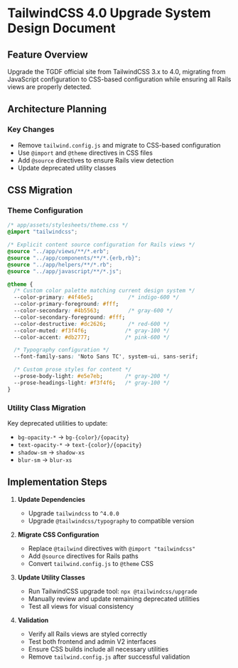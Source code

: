 # TailwindCSS 4.0 Upgrade System Design Document

## Feature Overview
Upgrade the TGDF official site from TailwindCSS 3.x to 4.0, migrating from JavaScript configuration to CSS-based configuration while ensuring all Rails views are properly detected.

## Architecture Planning

### Key Changes
- Remove `tailwind.config.js` and migrate to CSS-based configuration
- Use `@import` and `@theme` directives in CSS files
- Add `@source` directives to ensure Rails view detection
- Update deprecated utility classes

## CSS Migration

### Theme Configuration
```css
/* app/assets/stylesheets/theme.css */
@import "tailwindcss";

/* Explicit content source configuration for Rails views */
@source "../app/views/**/*.erb";
@source "../app/components/**/*.{erb,rb}";
@source "../app/helpers/**/*.rb";
@source "../app/javascript/**/*.js";

@theme {
  /* Custom color palette matching current design system */
  --color-primary: #4f46e5;           /* indigo-600 */
  --color-primary-foreground: #fff;
  --color-secondary: #4b5563;         /* gray-600 */
  --color-secondary-foreground: #fff;
  --color-destructive: #dc2626;       /* red-600 */
  --color-muted: #f3f4f6;            /* gray-100 */
  --color-accent: #db2777;           /* pink-600 */

  /* Typography configuration */
  --font-family-sans: 'Noto Sans TC', system-ui, sans-serif;

  /* Custom prose styles for content */
  --prose-body-light: #e5e7eb;       /* gray-200 */
  --prose-headings-light: #f3f4f6;   /* gray-100 */
}
```

### Utility Class Migration

Key deprecated utilities to update:
- `bg-opacity-*` → `bg-{color}/{opacity}`
- `text-opacity-*` → `text-{color}/{opacity}`
- `shadow-sm` → `shadow-xs`
- `blur-sm` → `blur-xs`

## Implementation Steps

1. **Update Dependencies**
   - Upgrade `tailwindcss` to `^4.0.0`
   - Upgrade `@tailwindcss/typography` to compatible version

2. **Migrate CSS Configuration**
   - Replace `@tailwind` directives with `@import "tailwindcss"`
   - Add `@source` directives for Rails paths
   - Convert `tailwind.config.js` to `@theme` CSS

3. **Update Utility Classes**
   - Run TailwindCSS upgrade tool: `npx @tailwindcss/upgrade`
   - Manually review and update remaining deprecated utilities
   - Test all views for visual consistency

4. **Validation**
   - Verify all Rails views are styled correctly
   - Test both frontend and admin V2 interfaces
   - Ensure CSS builds include all necessary utilities
   - Remove `tailwind.config.js` after successful validation